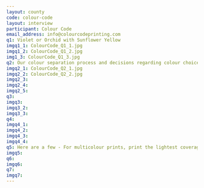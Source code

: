 ```yaml
---
layout: county 
code: colour-code
layout: interview
participant: Colour Code
email_address: info@colourcodeprinting.com
q1: Violet or Orchid with Sunflower Yellow
imgq1_1: ColourCode_Q1_1.jpg
imgq1_2: ColourCode_Q1_2.jpg
img1_3: ColourCode_Q1_3.jpg
q2: Our colour separation process and decisions regarding colour choice, papers, binding methods depend on the specific project. For colour separating and colour choices, we look at what we are working with and make decisions based on the original image/artwork. Colour separations are a combination of using specific cmyk colour profiles and channel mixing to emphasize/isolate certain hues and create overlays that will work for Riso inks, where they wouldn't necessarily work for process colours.
imgq2_1: ColourCode_Q2_1.jpg
imgq2_2: ColourCode_Q2_2.jpg
imgq2_3: 
imgq2_4: 
imgq2_5: 
q3: 
imgq3: 
imgq3_2: 
imgq3_3: 
q4: 
imgq4_1: 
imgq4_2: 
imgq4_3: 
imgq4_4: 
q5: Here are a few - For multicolour prints, print the lightest coverage inks first to minimize ink smudging and roller marks. - For hard to feed, heavy weight card stock, try printing on sheets that are grain short ie the grain of the paper is perpendicular to the direction of the feed. It tends to be easier this way. - Jogging your paper stack helps paper feeding and registration! - You can achieve some pretty stunning results from Riso printing but remember it is a high speed duplicating process made for 1 and 2 colour printing of mostly line and text, don't expect a perfect reproduction of what you see on your computer screen. Ink smudging, uneven coverage, grainy or big halftones are all parts of the charm of this process. 
imgq5: 
q6: 
imgq6: 
q7: 
imgq7: 
---
```

